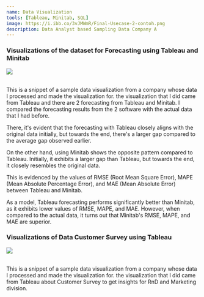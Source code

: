 ```yaml
---
name: Data Visualization
tools: [Tableau, Minitab, SQL]
image: https://i.ibb.co/3vJMWmR/Final-Usecase-2-contoh.png
description: Data Analyst based Sampling Data Company A
---
```

### Visualizations of the dataset for Forecasting using Tableau and Minitab

![](https://i.ibb.co/3vJMWmR/Final-Usecase-2-contoh.png)


<br />
This is a snippet of a sample data visualization from a company whose data I processed and made the visualization for.
the visualization that I did came from Tableau and there are 2 forecasting from Tableau and Minitab.
I compared the forecasting results from the 2 software with the actual data that I had before.

There, it's evident that the forecasting with Tableau closely aligns with the original data initially, but towards the end, there's a larger gap compared to the average gap observed earlier.

On the other hand, using Minitab shows the opposite pattern compared to Tableau. Initially, it exhibits a larger gap than Tableau, but towards the end, it closely resembles the original data.

This is evidenced by the values of RMSE (Root Mean Square Error), MAPE (Mean Absolute Percentage Error), and MAE (Mean Absolute Error) between Tableau and Minitab.

As a model, Tableau forecasting performs significantly better than Minitab, as it exhibits lower values of RMSE, MAPE, and MAE. However, when compared to the actual data, it turns out that Minitab's RMSE, MAPE, and MAE are superior.



### Visualizations of Data Customer Survey using Tableau

![](https://i.ibb.co/Lny581c/Dashboard-1.png)


<br />
This is a snippet of a sample data visualization from a company whose data I processed and made the visualization for.
the visualization that I did came from Tableau about Customer Survey to get insights for RnD and Marketing division.

